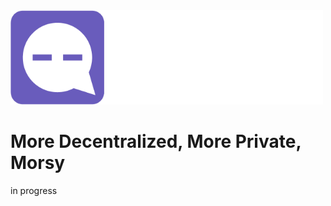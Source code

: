 <img src="https://github.com/MorsyApp/Morsy/blob/main/morsy.png?raw=true" width="500"/>

# More Decentralized, More Private, Morsy


in progress
